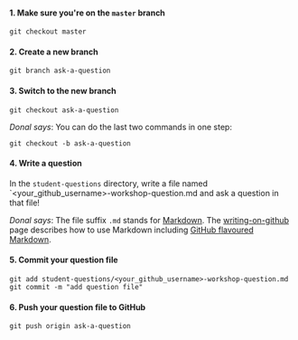 
#### 1. Make sure you're on the `master` branch
```
git checkout master
```

#### 2. Create a new branch
```
git branch ask-a-question
```

#### 3. Switch to the new branch
```
git checkout ask-a-question
```

*Donal says*: You can do the last two commands in one step:
```
git checkout -b ask-a-question
```

#### 4. Write a question

In the `student-questions` directory, write a file named
`<your_github_username>-workshop-question.md and ask a question in that file!

*Donal says*: The file suffix `.md` stands for
[Markdown](http://daringfireball.net/projects/markdown/). The
[writing-on-github](https://help.github.com/categories/writing-on-github/) page
describes how to use Markdown including [GitHub flavoured
Markdown](https://help.github.com/articles/github-flavored-markdown/).

#### 5. Commit your question file
```
git add student-questions/<your_github_username>-workshop-question.md
git commit -m "add question file"
```

#### 6. Push your question file to GitHub
```
git push origin ask-a-question
```

